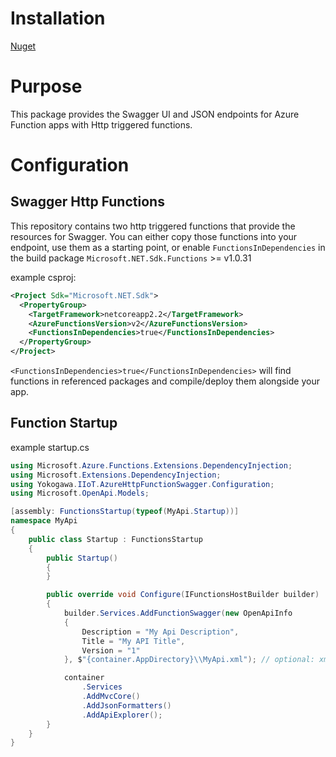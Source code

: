 # Installation

[Nuget](https://www.nuget.org/packages/Yokogawa.IIoT.AzureHttpFunctionSwagger/)

# Purpose

This package provides the Swagger UI and JSON endpoints for Azure Function apps with Http triggered functions. 

# Configuration


## Swagger Http Functions

This repository contains two http triggered functions that provide the resources for Swagger. You can either copy those functions into your endpoint, use them as a starting point, or enable `FunctionsInDependencies` in the build package `Microsoft.NET.Sdk.Functions` >= v1.0.31

example csproj:
```xml
<Project Sdk="Microsoft.NET.Sdk">
  <PropertyGroup>
    <TargetFramework>netcoreapp2.2</TargetFramework>
    <AzureFunctionsVersion>v2</AzureFunctionsVersion>
    <FunctionsInDependencies>true</FunctionsInDependencies>
  </PropertyGroup>
</Project>
```

`<FunctionsInDependencies>true</FunctionsInDependencies>` will find functions in referenced packages and compile/deploy them alongside your app.

## Function Startup
example startup.cs
```csharp
using Microsoft.Azure.Functions.Extensions.DependencyInjection;
using Microsoft.Extensions.DependencyInjection;
using Yokogawa.IIoT.AzureHttpFunctionSwagger.Configuration;
using Microsoft.OpenApi.Models;

[assembly: FunctionsStartup(typeof(MyApi.Startup))]
namespace MyApi
{
    public class Startup : FunctionsStartup
    {
        public Startup()
        {
        }

        public override void Configure(IFunctionsHostBuilder builder)
        {
            builder.Services.AddFunctionSwagger(new OpenApiInfo
            {
                Description = "My Api Description",
                Title = "My API Title",
                Version = "1"
            }, $"{container.AppDirectory}\\MyApi.xml"); // optional: xml documentation file. Specifying this file will include the xml comments on types from the assembly in the swagger document.

            container
                .Services
                .AddMvcCore()
                .AddJsonFormatters()
                .AddApiExplorer();
        }
    }
}
```